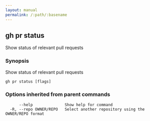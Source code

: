 ```yaml
---
layout: manual
permalink: /:path/:basename
---
```


## gh pr status

Show status of relevant pull requests

### Synopsis

Show status of relevant pull requests

```
gh pr status [flags]
```

### Options inherited from parent commands

```
      --help              Show help for command
  -R, --repo OWNER/REPO   Select another repository using the OWNER/REPO format
```

